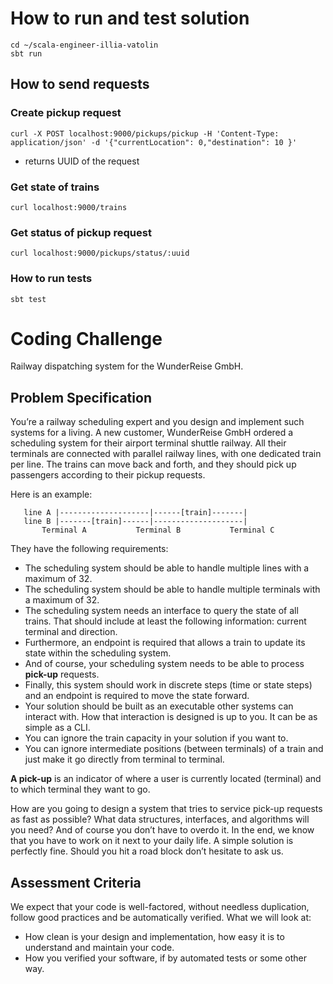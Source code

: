 # How to run and test solution

```
cd ~/scala-engineer-illia-vatolin
sbt run
```
## How to send requests

### Create pickup request
```
curl -X POST localhost:9000/pickups/pickup -H 'Content-Type: application/json' -d '{"currentLocation": 0,"destination": 10 }'    
```
- returns UUID of the request

### Get state of trains
```
curl localhost:9000/trains 
```

### Get status of pickup request
```
curl localhost:9000/pickups/status/:uuid  
```

### How to run tests

```
sbt test
```

# Coding Challenge
Railway dispatching system for the WunderReise GmbH.

## Problem Specification
You’re a railway scheduling expert and you design and implement such systems for a living.
A new customer, WunderReise GmbH ordered a scheduling system for their airport terminal shuttle railway.
All their terminals are connected with parallel railway lines, with one dedicated train per line. 
The trains can move back and forth, and they should pick up passengers according to their pickup requests.

Here is an example:

```
   line A |--------------------|------[train]-------|
   line B |-------[train]------|--------------------|
       Terminal A           Terminal B           Terminal C
```

They have the following requirements:
* The scheduling system should be able to handle multiple lines with a maximum of 32.
* The scheduling system should be able to handle multiple terminals with a maximum of 32.
* The scheduling system needs an interface to query the state of all trains. That should include at least the following information: current terminal and direction.
* Furthermore, an endpoint is required that allows a train to update its state within the scheduling system.
* And of course, your scheduling system needs to be able to process **pick-up** requests.
* Finally, this system should work in discrete steps (time or state steps) and an endpoint is required to move the state forward.
* Your solution should be built as an executable other systems can interact with. How that interaction is designed is up to you. It can be as simple as a CLI.
* You can ignore the train capacity in your solution if you want to.
* You can ignore intermediate positions (between terminals) of a train and just make it go directly from terminal to terminal.


**A pick-up** is an indicator of where a user is currently located (terminal) and to which terminal they want to go.

How are you going to design a system that tries to service pick-up requests as fast as possible? What data structures, interfaces, and algorithms will you need?
And of course you don’t have to overdo it. In the end, we know that you have to work on it next to your daily life. A simple solution is perfectly fine. Should you hit a road block don’t hesitate to ask us.

## Assessment Criteria
We expect that your code is well-factored, without needless duplication, follow good practices and be automatically verified.
What we will look at:
- How clean is your design and implementation, how easy it is to understand and maintain your code.
- How you verified your software, if by automated tests or some other way.
